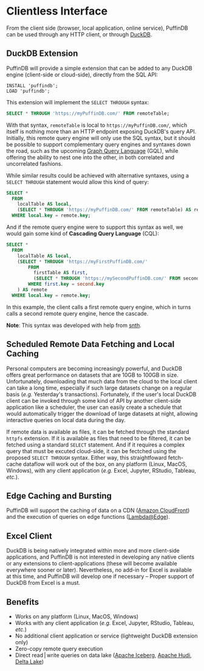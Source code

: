 # Clientless Interface

From the client side (browser, local application, online service), PuffinDB can be used through any HTTP client, or through [DuckDB](https://duckdb.org/).

## DuckDB Extension
PuffinDB will provide a simple extension that can be added to any DuckDB engine (client-side or cloud-side), directly from the SQL API:

```
INSTALL 'puffindb';
LOAD 'puffindb';
```

This extension will implement the `SELECT THROUGH` syntax:


```sql
SELECT * THROUGH 'https://myPuffinDB.com/' FROM remoteTable;
```

With that syntax, `remoteTable` is local to `https://myPuffinDB.com/`, which itself is nothing more than an HTTP endpoint exposing DuckDB's query API. Initially, this remote query engine will only use the SQL syntax, but it should be possible to support complementary query engines and syntaxes down the road, such as the upcoming [Graph Query Language](https://www.gqlstandards.org/) (GQL), while offering the ability to nest one into the other, in both correlated and uncorrelated fashions.

While similar results could be achieved with alternative syntaxes, using a `SELECT THROUGH` statement would allow this kind of query:

```sql
SELECT *
  FROM
    localTable AS local,
    (SELECT * THROUGH 'https://myPuffinDB.com/' FROM remoteTable) AS remote
  WHERE local.key = remote.key;
```

And if the remote query engine were to support this syntax as well, we would gain some kind of **Cascading Query Language** (CQL):

```sql
SELECT *
  FROM
    localTable AS local,
    (SELECT * THROUGH 'https://myFirstPuffinDB.com/'
        FROM
          firstTable AS first,
          (SELECT * THROUGH 'https://mySecondPuffinDB.com/' FROM secondTable) AS second
        WHERE first.key = second.key
    ) AS remote
  WHERE local.key = remote.key;
```

In this example, the client calls a first remote query engine, which in turns calls a second remote query engine, hence the cascade.

**Note**: This syntax was developed with help from [snth](https://github.com/snth).

## Scheduled Remote Data Fetching and Local Caching
Personal computers are becoming increasingly powerful, and DuckDB offers great performance on datasets that are 10GB to 100GB in size. Unfortunately, downloading that much data from the cloud to the local client can take a long time, especially if such large datasets change on a regular basis (*e.g.* Yesterday's transactions). Fortunately, if the user's local DuckDB client can be invoked through some kind of API by another client-side application like a scheduler, the user can easily create a schedule that would automatically trigger the download of large datasets at night, allowing interactive queries on local data during the day.

If remote data is available as files, it can be fetched through the standard `httpfs` extension. If it is available as files that need to be filtered, it can be fetched using a standard `SELECT` statement. And if it requires a complex query that must be excuted cloud-side, it can be fectched using the proposed `SELECT THROUGH` syntax. Either way, this straightfoward fetch-cache dataflow will work out of the box, on any platform (Linux, MacOS, Windows), with any client application (*e.g.* Excel, Jupyter, RStudio, Tableau, *etc.*).

## Edge Caching and Bursting
PuffinDB will support the caching of data on a CDN ([Amazon CloudFront](https://aws.amazon.com/cloudfront/)) and the execution of queries on edge functions ([Lambda@Edge](https://aws.amazon.com/lambda/edge/)).

## Excel Client
DuckDB is being natively integrated within more and more client-side applications, and PuffinDB is not interested in developing any native clients or any extensions to client-applications (these will become available everywhere sooner or later). Nevertheless, no add-in for Excel is available at this time, and PuffinDB will develop one if necessary – Proper support of DuckDB from Excel is a must.

## Benefits
- Works on any platform (Linux, MacOS, Windows)
- Works with any client application (*e.g.* Excel, Jupyter, RStudio, Tableau, *etc.*)
- No additional client application or service (lightweight DuckDB extension only)
- Zero-copy remote query execution
- Direct read | write queries on data lake ([Apache Iceberg](https://iceberg.apache.org/), [Apache Hudi](https://hudi.apache.org/), [Delta Lake](https://delta.io/))
